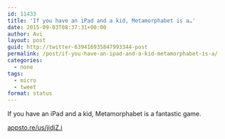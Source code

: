 ```yaml
---
id: 11433
title: 'If you have an iPad and a kid, Metamorphabet is a…'
date: 2015-09-03T08:37:31+00:00
author: Avi
layout: post
guid: http://twitter-639416935847993344-post
permalink: /post/if-you-have-an-ipad-and-a-kid-metamorphabet-is-a/
categories:
  - none
tags:
  - micro
  - tweet
format: status
---
```

If you have an iPad and a kid, Metamorphabet is a fantastic game. 

[appsto.re/us/jidjZ.i](https://appsto.re/us/jidjZ.i)